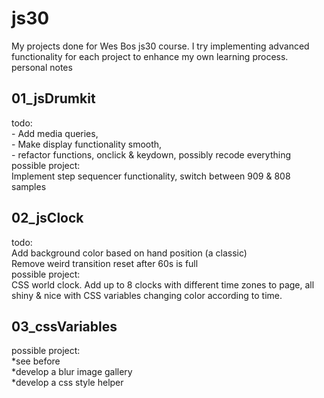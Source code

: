 # js30
My projects done for Wes Bos js30 course. I try implementing advanced functionality for each project to enhance my own learning process.<br>
personal notes<br>
<h2>01_jsDrumkit<br></h2>
todo:<br> 
- Add media queries,<br>
- Make display functionality smooth,<br>
- refactor functions, onclick & keydown, possibly recode everything<br>
possible project:<br>
Implement step sequencer functionality, switch between 909 & 808 samples<br>
<h2>02_jsClock<br></h2>
todo:<br> 
Add background color based on hand position (a classic)<br>
Remove weird transition reset after 60s is full<br>
possible project:<br>
CSS world clock. Add up to 8 clocks with different time zones to page, all shiny & nice with CSS variables changing color according to time.
<h2>03_cssVariables</h2>
possible project:<br>
*see before<br>
*develop a blur image gallery<br>
*develop a css style helper<br>
